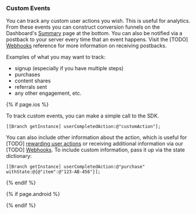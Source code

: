### Custom Events

You can track any custom user actions you wish. This is useful for analytics. From these events you can construct conversion funnels on the Dashboard's [Summary](https://dashboard.branch.io/#) page at the bottom. You can also be notified via a postback to your server every time that an event happens. Visit the [TODO] [Webhooks]() reference for more information on receiving postbacks.

Examples of what you may want to track: 

* signup (especially if you have multiple steps)
* purchases
* content shares
* referrals sent
* any other engagement, etc.

<!--- iOS -->
{% if page.ios %}

To track custom events, you can make a simple call to the SDK.

~~~objc
[[Branch getInstance] userCompletedAction:@"customAction"];
~~~

You can also include other information about the action, which is useful for [TODO] [rewarding user actions]() or receiving additional information via our [TODO] [Webhooks](). To include custom information, pass it up via the state dictionary:

~~~objc
[[Branch getInstance] userCompletedAction:@"purchase" withState:@{@"item":@"123-AB-456"}];
~~~

{% endif %}
<!--- /iOS -->


<!--- Android -->
{% if page.android %}


{% endif %}
<!--- /Android -->
